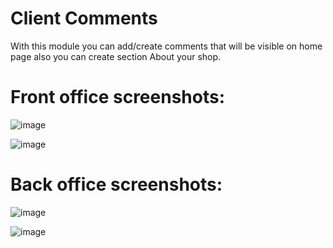 # Client Comments
With this module you can add/create comments that will be visible on home page also you can create section About your shop.
# Front office screenshots:
![image](https://github.com/sHKamil/ClientComments/assets/91428301/7c5ac1aa-4a13-4dde-8b71-3aaf412627b2)

![image](https://github.com/sHKamil/ClientComments/assets/91428301/0717421d-8a90-440d-8c3f-8b5a996cd58e)

# Back office screenshots:
![image](https://github.com/sHKamil/ClientComments/assets/91428301/5f461680-7528-4361-8d6c-4b4441942ccb)

![image](https://github.com/sHKamil/ClientComments/assets/91428301/33191d4c-aa26-402a-bf5d-7a2345a14218)
